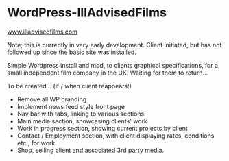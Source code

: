 # WordPress-IllAdvisedFilms
www.illadvisedfilms.com

Note; this is currently in very early development.  Client initiated, but has not followed up since the basic site was installed.

Simple Wordpress install and mod, to clients graphical specifications, for a small independent film company in the UK.  Waiting for them to return...

To be created... (if / when client reappears!)

- Remove all WP branding
- Implement news feed style front page
- Nav bar with tabs, linking to various sections.
- Main media section, showcasing clients' work
- Work in progress section, showing current projects by client
- Contact / Employment section, with client displaying rates, conditions etc., for work.
- Shop, selling client and associated 3rd party media.
